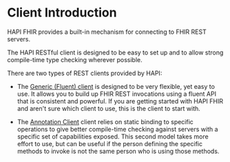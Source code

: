 # Client Introduction

HAPI FHIR provides a built-in mechanism for connecting to FHIR REST servers.

The HAPI RESTful client is designed to be easy to set up and to allow strong compile-time type checking wherever possible.

There are two types of REST clients provided by HAPI:

* The [Generic (Fluent) client](./generic_client.html) is designed to be very flexible, yet easy to use. It allows you to build up FHIR REST invocations using a fluent API that is consistent and powerful. If you are getting started with HAPI FHIR and aren't sure which client to use, this is the client to start with.   

* The [Annotation Client](./annotation_client.html) client relies on static binding to specific operations to give better compile-time checking against servers with a specific set of capabilities
exposed. This second model takes more effort to use, but can be useful if the person defining the specific methods to invoke is not the same person who is using those methods.


